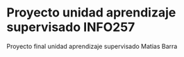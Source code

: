 # Proyecto unidad aprendizaje supervisado INFO257

Proyecto final unidad aprendizaje supervisado Matias Barra

